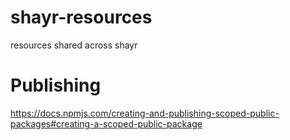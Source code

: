 # shayr-resources

resources shared across shayr

# Publishing

https://docs.npmjs.com/creating-and-publishing-scoped-public-packages#creating-a-scoped-public-package
